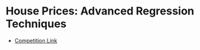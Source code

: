 # House Prices: Advanced Regression Techniques 

- [Competition Link](https://www.kaggle.com/c/house-prices-advanced-regression-techniques/overview/tutorials)
